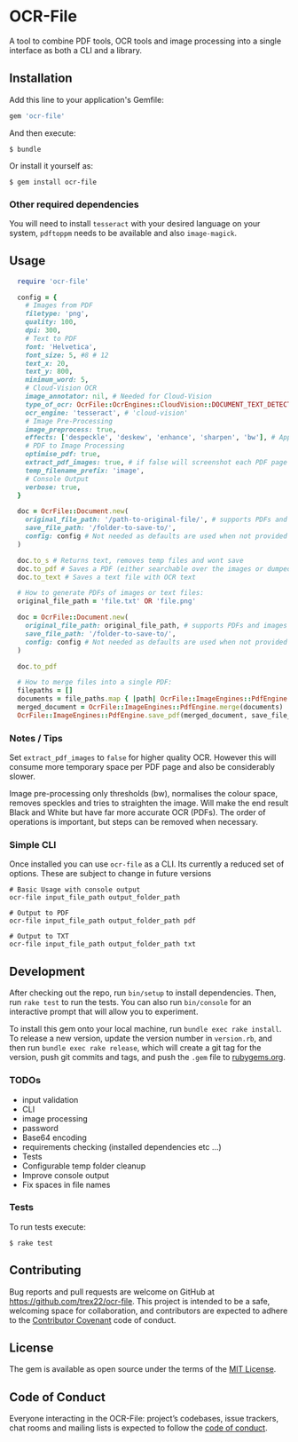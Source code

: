 #  OCR-File
A tool to combine PDF tools, OCR tools and image processing into a
single interface as both a CLI and a library.

## Installation

Add this line to your application's Gemfile:

```ruby
gem 'ocr-file'
```

And then execute:

    $ bundle

Or install it yourself as:

    $ gem install ocr-file

### Other required dependencies
You will need to install `tesseract` with your desired language on your system,
`pdftoppm` needs to be available and also `image-magick`.

## Usage
```ruby
  require 'ocr-file'

  config = {
    # Images from PDF
    filetype: 'png',
    quality: 100,
    dpi: 300,
    # Text to PDF
    font: 'Helvetica',
    font_size: 5, #8 # 12
    text_x: 20,
    text_y: 800,
    minimum_word: 5,
    # Cloud-Vision OCR
    image_annotator: nil, # Needed for Cloud-Vision
    type_of_ocr: OcrFile::OcrEngines::CloudVision::DOCUMENT_TEXT_DETECTION,
    ocr_engine: 'tesseract', # 'cloud-vision'
    # Image Pre-Processing
    image_preprocess: true,
    effects: ['despeckle', 'deskew', 'enhance', 'sharpen', 'bw'], # Applies effects as listed. 'norm' is also available
    # PDF to Image Processing
    optimise_pdf: true,
    extract_pdf_images: true, # if false will screenshot each PDF page
    temp_filename_prefix: 'image',
    # Console Output
    verbose: true,
  }

  doc = OcrFile::Document.new(
    original_file_path: '/path-to-original-file/', # supports PDFs and images
    save_file_path: '/folder-to-save-to/',
    config: config # Not needed as defaults are used when not provided
  )

  doc.to_s # Returns text, removes temp files and wont save
  doc.to_pdf # Saves a PDF (either searchable over the images or dumped text)
  doc.to_text # Saves a text file with OCR text

  # How to generate PDFs of images or text files:
  original_file_path = 'file.txt' OR 'file.png'

  doc = OcrFile::Document.new(
    original_file_path: original_file_path, # supports PDFs and images
    save_file_path: '/folder-to-save-to/',
    config: config # Not needed as defaults are used when not provided
  )

  doc.to_pdf

  # How to merge files into a single PDF:
  filepaths = []
  documents = file_paths.map { |path| OcrFile::ImageEngines::PdfEngine.open_pdf(path, password: '') }
  merged_document = OcrFile::ImageEngines::PdfEngine.merge(documents)
  OcrFile::ImageEngines::PdfEngine.save_pdf(merged_document, save_file_path, optimise: true)
```

### Notes / Tips
Set `extract_pdf_images` to `false` for higher quality OCR. However this will consume more temporary space per PDF page and also be considerably slower.

Image pre-processing only thresholds (bw), normalises the colour space, removes speckles and tries to straighten the image. Will make the end result Black and White but have far more accurate OCR (PDFs). The order of operations is important, but steps can be removed when necessary.

### Simple CLI
Once installed you can use `ocr-file` as a CLI. Its currently a reduced set of options. These are subject to change in future versions

```
# Basic Usage with console output
ocr-file input_file_path output_folder_path

# Output to PDF
ocr-file input_file_path output_folder_path pdf

# Output to TXT
ocr-file input_file_path output_folder_path txt
```

## Development

After checking out the repo, run `bin/setup` to install dependencies. Then, run `rake test` to run the tests. You can also run `bin/console` for an interactive prompt that will allow you to experiment.

To install this gem onto your local machine, run `bundle exec rake install`. To release a new version, update the version number in `version.rb`, and then run `bundle exec rake release`, which will create a git tag for the version, push git commits and tags, and push the `.gem` file to [rubygems.org](https://rubygems.org).

### TODOs
- input validation
- CLI
- image processing
- password
- Base64 encoding
- requirements checking (installed dependencies etc ...)
- Tests
- Configurable temp folder cleanup
- Improve console output
- Fix spaces in file names

### Tests
To run tests execute:

    $ rake test

## Contributing

Bug reports and pull requests are welcome on GitHub at https://github.com/trex22/ocr-file. This project is intended to be a safe, welcoming space for collaboration, and contributors are expected to adhere to the [Contributor Covenant](http://contributor-covenant.org) code of conduct.

## License

The gem is available as open source under the terms of the [MIT License](https://opensource.org/licenses/MIT).

## Code of Conduct

Everyone interacting in the OCR-File: project’s codebases, issue trackers, chat rooms and mailing lists is expected to follow the [code of conduct](https://github.com/trex22/ocr-file/blob/master/CODE_OF_CONDUCT.md).
